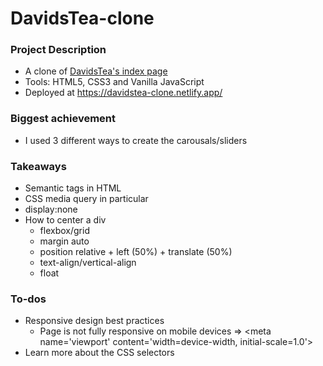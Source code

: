 # DavidsTea-clone

### Project Description
- A clone of [DavidsTea's index page](https://www.davidstea.com/ca_en/home/) 
- Tools: HTML5, CSS3 and Vanilla JavaScript
- Deployed at https://davidstea-clone.netlify.app/

### Biggest achievement
- I used 3 different ways to create the carousals/sliders

### Takeaways
- Semantic tags in HTML
- CSS media query in particular
- display:none
- How to center a div
  - flexbox/grid
  - margin auto
  - position relative + left (50%) + translate (50%)
  - text-align/vertical-align
  - float 

### To-dos
- Responsive design best practices
  - Page is not fully responsive on mobile devices => \<meta name='viewport' content='width=device-width, initial-scale=1.0'>
- Learn more about the CSS selectors
